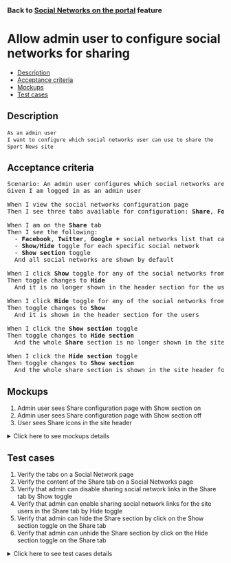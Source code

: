 ### Back to [Social Networks on the portal](../../) feature

# Allow admin user to configure social networks for sharing

- [Description](#description)
- [Acceptance criteria](#acceptance-criteria)
- [Mockups](#mockups)
- [Test cases](#test-cases)

## Description

    As an admin user
    I want to configure which social networks user can use to share the Sport News site

## Acceptance criteria

<pre>
Scenario: An admin user configures which social networks are to be used for sharing
Given I am logged in as an admin user

When I view the social networks configuration page
Then I see three tabs available for configuration: <b>Share</b>, <b>Follow</b>, <b>Log In/Sign Up</b>

When I am on the <b>Share</b> tab
Then I see the following:
  - <b>Facebook</b>, <b>Twitter</b>, <b>Google +</b> social networks list that can be used for sharing a Sport News page
  - <b>Show/Hide</b> toggle for each specific social network
  - <b>Show section</b> toggle
  And all social networks are shown by default

When I click <b>Show</b> toggle for any of the social networks from the list
Then toggle changes to <b>Hide</b>
  And it is no longer shown in the header section for the users

When I click <b>Hide</b> toggle for any of the social networks from the list
Then toggle changes to <b>Show</b>
  And it is shown in the header section for the users

When I click the <b>Show section</b> toggle
Then toggle changes to <b>Hide section</b>
  And the whole <b>Share</b> section is no longer shown in the site header for users

When I click the <b>Hide section</b> toggle
Then toggle changes to <b>Show section</b>
  And the whole share section is shown in the site header for users
</pre>

## Mockups

1. Admin user sees Share configuration page with Show section on
2. Admin user sees Share configuration page with Show section off
3. User sees Share icons in the site header

<details>
  <summary>Click here to see mockups details</summary>

**1. Admin user sees Share configuration page with Show section on:**

![Admin user sees Share configuration page with Show section on](/products/sport_news_portal/web_application_features/social_networks/images/sharing_configuration_page.png)

**2. Admin user sees Share configuration page with Show section off:**

![Admin user sees Share configuration page with Show section off](/products/sport_news_portal/web_application_features/social_networks/images/sharing_configuration_page_section_off.png)

**3. User sees Share icons in the site header:**

![User sees Share icons in the site header](/products/sport_news_portal/web_application_features/social_networks/images/share_and_follow_on_page.png)

</details>

## Test cases

1. Verify the tabs on a Social Network page
2. Verify the content of the Share tab on a Social Networks page
3. Verify that admin can disable sharing social network links in the Share tab by Show toggle
4. Verify that admin can enable sharing social network links for the site users in the Share tab by Hide toggle
5. Verify that admin can hide the Share section by click on the Show section toggle on the Share tab
6. Verify that admin can unhide the Share section by click on the Hide section toggle on the Share tab

<details>
  <summary>Click here to see test cases details</summary>

### **#1. Verify the tabs on a Social Network page**

|Preconditions|Steps|Expected result
--------------|-----|----------
|- Log in by admin account</br>- Go to the <b>Social Networks</b> configuration page|1) Examine the tabs on the page|1) There are three tabs: <b>Share</b>, <b>Follow</b>, <b>Login/Sign Up</b>. The <b>Share</b> tab is active by default|

### **#2. Verify the content of the Share tab on a Social Networks page**

|Preconditions|Steps|Expected result
--------------|-----|----------
|- Log in by admin account</br>- Go to the <b>Social Networks</b> configuration page|1) Examine the content of <b>Share</b> tab|1) There is a social network list: <b>Facebook</b>, <b>Twitter</b>, <b>Google +</b>, <b>Youtube</b>. The <b>Show/Hide</b> toggle to activate/deactivate a social network and the <b>Show section</b> toggle.|

### **#3. Verify that admin can disable sharing social network links in the Share tab by Show toggle**

|Preconditions|Steps|Expected result
--------------|-----|----------
|- Log in by admin account</br>- Go to the <b>Social Networks</b> configuration page -> <b>Share</b> tab|1) Click <b>Show</b> toggle to disable any social network from the list</br>2) Log out by admin account</br>3) Log in by user account</br>4) Check if the disabled sharing social network is not visible for the site user|1)  Toggle changed to <b>Hide</b></br>4)  The disabled social network is not available.|

### **#4. Verify that admin can enable sharing social network links for the site users in the Share tab by Hide toggle**

|Preconditions|Steps|Expected result
--------------|-----|----------
|- Log in by admin account</br>- Go to the <b>Social Networks</b> configuration page -> <b>Share</b> tab</br>- Some social networks are disabled|1) Click <b>Hide</b> toggle to enable disabled social network from the list</br>2) Log out from admin account</br>3) Log in by user account</br>4) Check if the enabled social network is visible for a site user|1)  Toggle changed to <b>Show</b></br>4)  The enabled social network is available for sharing.|

### **#5. Verify that admin can hide the Share section by click on the Show section toggle on the Share tab**

|Preconditions|Steps|Expected result
--------------|-----|----------
|- Log in by admin account</br>- Go to the <b>Social Networks</b> configuration page -> <b>Share</b> tab</br>- <b>Show section</b> toggle is active|1) Click the <b>Show section</b> toggle</br>2) Log out from admin account</br>3) Log in by user account</br>4) Check if the <b>Share</b> section is present|1)Toggle changed to <b>Hide section</b></br>4) The Share section is not visible for the users|

### **#6. Verify that admin can unhide the Share section by click on the Hide section toggle on the Share tab**

|Preconditions|Steps|Expected result
--------------|-----|----------
|- Log in by admin account</br>- Go to the <b>Social Networks</b> configuration page -> <b>Share</b> tab</br>- <b>Hide section</b> toggle is shown|1) Click the <b>Hide section</b> toggle</br>2) Log out from admin account</br>3) Log in by user account</br>4) Check if the <b>Share</b> section is present|1) Toggle changed to <b>Show section</b></br>4) The <b>Share</b> section is visible for the users|

</details>
